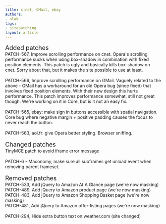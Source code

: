 ```yaml
---
title: c|net, GMail, ebay
authors:
- olak
tags:
- sitepatching
layout: article
---
```

<span style="font-size: 140%">Added patches</span><br/>PATCH-567, Improve scrolling performance on cnet. Opera&#39;s scrolling performance sucks when using box-shadow in combination with fixed position elements. This patch is ugly and basically kills box-shadow on cnet. Sorry about that, but it makes the site possible to use at least.<br/><br/>PATCH-566, Improve scrolling performance on GMail. Vaguely related to the above - GMail has a workaround for an old Opera bug (since fixed) that involves fixed position elements. With their new design this hurts performance. This patch improves performance somewhat, still not great though. We&#39;re working on it in Core, but is it not an easy fix.<br/><br/>PATCH-565, ebay: make sign in buttons accessible with spatial navigation. Core bug where negative margin + positive padding causes the focus to never reach the button.<br/><br/>PATCH-563, aol.fr: give Opera better styling. Browser sniffing.<br/> <br/><span style="font-size: 140%">Changed patches</span><br/>TinyMCE patch to avoid iframe error message<br/><br/>PATCH-6 - Maconomy, make sure all subframes get unload event when removing parent frameset.<br/> <br/><span style="font-size: 140%">Removed patches</span><br/>PATCH-533, Add jQuery to Amazon At A Glance page (we&#39;re now masking)<br/>PATCH-489, Add jQuery to Amazon product page (we&#39;re now masking)<br/>PATCH-483, Add jQuery to Amazon Shopping Basket page (we&#39;re now masking)<br/>PATCH-481, Add jQuery to Amazon offer-listing pages (we&#39;re now masking)<br/><br/>PATCH-294, Hide extra button text on weather.com (site changed)
